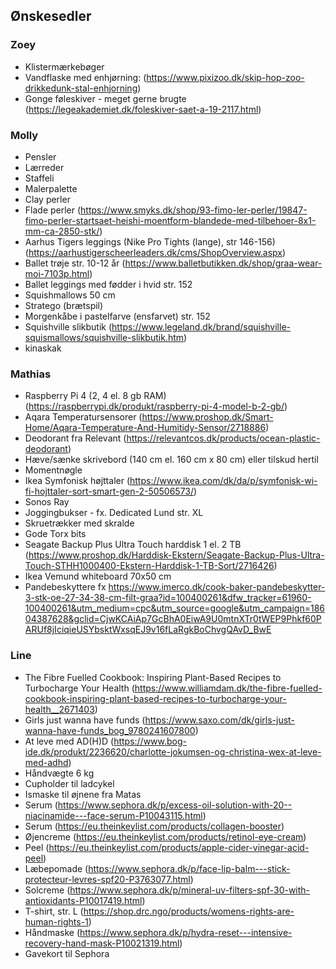 ## Ønskesedler

### Zoey

* Klistermærkebøger 
* Vandflaske med enhjørning: (<https://www.pixizoo.dk/skip-hop-zoo-drikkedunk-stal-enhjorning>)
* Gonge føleskiver - meget gerne brugte (<https://legeakademiet.dk/foleskiver-saet-a-19-2117.html>)

### Molly

* Pensler
* Lærreder
* Staffeli
* Malerpalette
* Clay perler 
* Flade perler (<https://www.smyks.dk/shop/93-fimo-ler-perler/19847-fimo-perler-startsaet-heishi-moentform-blandede-med-tilbehoer-8x1-mm-ca-2850-stk/>)
* Aarhus Tigers leggings (Nike Pro Tights (lange), str 146-156) (<https://aarhustigerscheerleaders.dk/cms/ShopOverview.aspx>)
* Ballet trøje str. 10-12 år (<https://www.balletbutikken.dk/shop/graa-wear-moi-7103p.html>)
* Ballet leggings med fødder i hvid str. 152
* Squishmallows 50 cm
* Stratego (brætspil)
* Morgenkåbe i pastelfarve (ensfarvet) str. 152
* Squishville slikbutik (<https://www.legeland.dk/brand/squishville-squismallows/squishville-slikbutik.htm>)
* kinaskak

### Mathias

* Raspberry Pi 4 (2, 4 el. 8 gb RAM) (<https://raspberrypi.dk/produkt/raspberry-pi-4-model-b-2-gb/>)
* Aqara Temperatursensorer (<https://www.proshop.dk/Smart-Home/Aqara-Temperature-And-Humitidy-Sensor/2718886>)
* Deodorant fra Relevant (<https://relevantcos.dk/products/ocean-plastic-deodorant>)
* Hæve/sænke skrivebord (140 cm el. 160 cm x 80 cm) eller tilskud hertil
* Momentnøgle
* Ikea Symfonisk højttaler (<https://www.ikea.com/dk/da/p/symfonisk-wi-fi-hojttaler-sort-smart-gen-2-50506573/>)
* Sonos Ray
* Joggingbukser - fx. Dedicated Lund str. XL
* Skruetrækker med skralde
* Gode Torx bits
* Seagate Backup Plus Ultra Touch harddisk 1 el. 2 TB (<https://www.proshop.dk/Harddisk-Ekstern/Seagate-Backup-Plus-Ultra-Touch-STHH1000400-Ekstern-Harddisk-1-TB-Sort/2716426>)
* Ikea Vemund whiteboard 70x50 cm
* Pandebeskyttere fx <https://www.imerco.dk/cook-baker-pandebeskytter-3-stk-oe-27-34-38-cm-filt-graa?id=100400261&dfw_tracker=61960-100400261&utm_medium=cpc&utm_source=google&utm_campaign=18604387628&gclid=CjwKCAiAp7GcBhA0EiwA9U0mtnXTr0tWEP9Phkf60PARUf8jIciqieUSYbsktWxsqEJ9v16fLaRgkBoChvgQAvD_BwE>

### Line

* The Fibre Fuelled Cookbook: Inspiring Plant-Based Recipes to Turbocharge Your Health (<https://www.williamdam.dk/the-fibre-fuelled-cookbook-inspiring-plant-based-recipes-to-turbocharge-your-health__2671403>)
* Girls just wanna have funds (<https://www.saxo.com/dk/girls-just-wanna-have-funds_bog_9780241607800>)
* At leve med AD(H)D (<https://www.bog-ide.dk/produkt/2236620/charlotte-jokumsen-og-christina-wex-at-leve-med-adhd>)
* Håndvægte 6 kg 
* Cupholder til ladcykel
* Ismaske til øjnene fra Matas 
* Serum (<https://www.sephora.dk/p/excess-oil-solution-with-20--niacinamide---face-serum-P10043115.html>)
* Serum (<https://eu.theinkeylist.com/products/collagen-booster>)
* Øjencreme (<https://eu.theinkeylist.com/products/retinol-eye-cream>)
* Peel (<https://eu.theinkeylist.com/products/apple-cider-vinegar-acid-peel>)
* Læbepomade (<https://www.sephora.dk/p/face-lip-balm---stick-protecteur-levres-spf20-P3763077.html>)
* Solcreme (<https://www.sephora.dk/p/mineral-uv-filters-spf-30-with-antioxidants-P10017419.html>)
* T-shirt, str. L (<https://shop.drc.ngo/products/womens-rights-are-human-rights-1>)
* Håndmaske (<https://www.sephora.dk/p/hydra-reset---intensive-recovery-hand-mask-P10021319.html>)
* Gavekort til Sephora